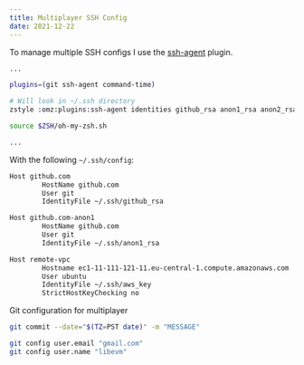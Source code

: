 ```yaml
---
title: Multiplayer SSH Config
date: 2021-12-22
---
```


To manage multiple SSH configs I use the [ssh-agent](https://github.com/ohmyzsh/ohmyzsh/blob/master/plugins/ssh-agent/ssh-agent.plugin.zsh) plugin.

```bash
...

plugins=(git ssh-agent command-time)

# Will look in ~/.ssh directory
zstyle :omz:plugins:ssh-agent identities github_rsa anon1_rsa anon2_rsa

source $ZSH/oh-my-zsh.sh

...
```

With the following `~/.ssh/config`:

```bash
Host github.com
        HostName github.com
        User git
        IdentityFile ~/.ssh/github_rsa

Host github.com-anon1
        HostName github.com
        User git
        IdentityFile ~/.ssh/anon1_rsa

Host remote-vpc
        Hostname ec1-11-111-121-11.eu-central-1.compute.amazonaws.com
        User ubuntu
        IdentityFile ~/.ssh/aws_key
        StrictHostKeyChecking no
```

Git configuration for multiplayer

```bash
git commit --date="$(TZ=PST date)" -m "MESSAGE"

git config user.email "gmail.com"
git config user.name "libevm"
```